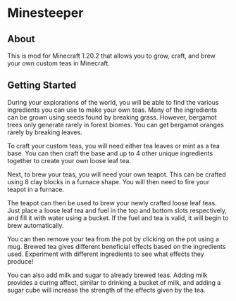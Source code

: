 # Minesteeper

## About

This is mod for Minecraft 1.20.2 that allows you to grow, craft, and brew your own custom teas in Minecraft.

## Getting Started

During your explorations of the world, you will be able to find the various ingredients you can use to make your own teas. Many of the ingredients can be grown using seeds found by breaking grass. However, bergamot trees only generate rarely in forest biomes. You can get bergamot oranges rarely by breaking leaves.

To craft your custom teas, you will need either tea leaves or mint as a tea base. You can then craft the base and up to 4 other unique ingredients together to create your own loose leaf tea. 

Next, to brew your teas, you will need your own teapot. This can be crafted using 8 clay blocks in a furnace shape. You will then need to fire your teapot in a furnace.

The teapot can then be used to brew your newly crafted loose leaf teas. Just place a loose leaf tea and fuel in the top and bottom slots respectively, and fill it with water using a bucket. If the fuel and tea is valid, it will begin to brew automatically. 

You can then remove your tea from the pot by clicking on the pot using a mug. Brewed tea gives different beneficial effects based on the ingredients used. Experiment with different ingredients to see what effects they produce!

You can also add milk and sugar to already brewed teas. Adding milk provides a curing affect, similar to drinking a bucket of milk, and adding a sugar cube will increase the strength of the effects given by the tea.


